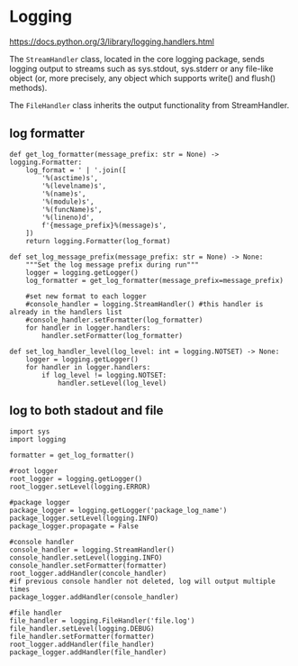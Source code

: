 # Logging
https://docs.python.org/3/library/logging.handlers.html

The `StreamHandler` class, located in the core logging package, sends logging output to streams such as sys.stdout, sys.stderr or any file-like object (or, more precisely, any object which supports write() and flush() methods).

The `FileHandler` class inherits the output functionality from StreamHandler.

## log formatter
```
def get_log_formatter(message_prefix: str = None) -> logging.Formatter:
    log_format = ' | '.join([
        '%(asctime)s',
        '%(levelname)s',
        '%(name)s',
        '%(module)s',
        '%(funcName)s',
        '%(lineno)d',
        f'{message_prefix}%(message)s',
    ])
    return logging.Formatter(log_format)
    
def set_log_message_prefix(message_prefix: str = None) -> None:
    """Set the log message prefix during run"""
    logger = logging.getLogger()
    log_formatter = get_log_formatter(message_prefix=message_prefix)

    #set new format to each logger
    #console_handler = logging.StreamHandler() #this handler is already in the handlers list
    #console_handler.setFormatter(log_formatter)    
    for handler in logger.handlers:
        handler.setFormatter(log_formatter)
        
def set_log_handler_level(log_level: int = logging.NOTSET) -> None:
    logger = logging.getLogger()
    for handler in logger.handlers:
        if log_level != logging.NOTSET:
            handler.setLevel(log_level)    
```

## log to both stadout and file
```
import sys
import logging

formatter = get_log_formatter()

#root logger
root_logger = logging.getLogger()
root_logger.setLevel(logging.ERROR)

#package logger
package_logger = logging.getLogger('package_log_name')
package_logger.setLevel(logging.INFO)
package_logger.propagate = False

#console handler
console_handler = logging.StreamHandler()
console_handler.setLevel(logging.INFO)
console_handler.setFormatter(formatter)
root_logger.addHandler(concole_handler)
#if previous console handler not deleted, log will output multiple times
package_logger.addHandler(console_handler) 

#file handler
file_handler = logging.FileHandler('file.log')
file_handler.setLevel(logging.DEBUG)
file_handler.setFormatter(formatter)
root_logger.addHandler(file_handler)
package_logger.addHandler(file_handler)
```

